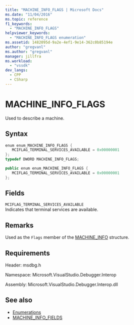 ```yaml
---
title: "MACHINE_INFO_FLAGS | Microsoft Docs"
ms.date: "11/04/2016"
ms.topic: reference
f1_keywords:
  - "MACHINE_INFO_FLAGS"
helpviewer_keywords:
  - "MACHINE_INFO_FLAGS enumeration"
ms.assetid: 1482095d-9a2e-4ef1-9e14-362c0b85194e
author: "gregvanl"
ms.author: "gregvanl"
manager: jillfra
ms.workload:
  - "vssdk"
dev_langs:
  - CPP
  - CSharp
---
```

# MACHINE_INFO_FLAGS
Used to describe a machine.

## Syntax

```cpp
enum enum_MACHINE_INFO_FLAGS { 
   MCIFLAG_TERMINAL_SERVICES_AVAILABLE = 0x00000001
};
typedef DWORD MACHINE_INFO_FLAGS;
```

```csharp
public enum enum_MACHINE_INFO_FLAGS { 
   MCIFLAG_TERMINAL_SERVICES_AVAILABLE = 0x00000001
};
```

## Fields
 `MCIFLAG_TERMINAL_SERVICES_AVAILABLE`\
 Indicates that terminal services are available.

## Remarks
 Used as the `Flags` member of the [MACHINE_INFO](../../../extensibility/debugger/reference/machine-info.md) structure.

## Requirements
 Header: msdbg.h

 Namespace: Microsoft.VisualStudio.Debugger.Interop

 Assembly: Microsoft.VisualStudio.Debugger.Interop.dll

## See also
- [Enumerations](../../../extensibility/debugger/reference/enumerations-visual-studio-debugging.md)
- [MACHINE_INFO_FIELDS](../../../extensibility/debugger/reference/machine-info-fields.md)